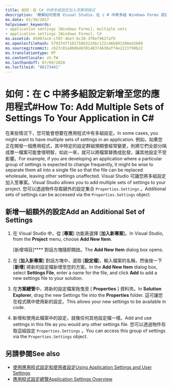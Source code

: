 ```yaml
---
title: 如何：在 C# 中將多組設定加入至應用程式
description: '瞭解如何使用 Visual Studio，在 c # 中將多組 Windows Forms 設定新增至您的應用程式。'
ms.date: 03/30/2017
helpviewer_keywords:
- application settings [Windows Forms], multiple sets
- application settings [Windows Forms], C#
ms.assetid: 45007ac6-cf07-4be7-bc38-3f0ef962faf9
ms.openlocfilehash: 579374ff101758b3224bc122c46b891280ed2609
ms.sourcegitcommit: cb27c01a8b0b4630148374638aff4e2221f90b22
ms.translationtype: MT
ms.contentlocale: zh-TW
ms.lasthandoff: 07/09/2020
ms.locfileid: "86173441"
---
```

# <a name="how-to-add-multiple-sets-of-settings-to-your-application-in-c"></a><span data-ttu-id="80840-103">如何：在 C 中將多組設定新增至您的應用程式\#</span><span class="sxs-lookup"><span data-stu-id="80840-103">How To: Add Multiple Sets of Settings To Your Application in C\#</span></span>

<span data-ttu-id="80840-104">在某些情況下，您可能會想要在應用程式中有多組設定。</span><span class="sxs-lookup"><span data-stu-id="80840-104">In some cases, you might want to have multiple sets of settings in an application.</span></span> <span data-ttu-id="80840-105">例如，如果您正在開發一個應用程式，其中特定的設定群組預期會經常變更，則將它們全部分隔成單一檔案可能會很明智，如此一來，就可以將檔案替換成批發，讓其他設定不受影響。</span><span class="sxs-lookup"><span data-stu-id="80840-105">For example, if you are developing an application where a particular group of settings is expected to change frequently, it might be wise to separate them all into a single file so that the file can be replaced wholesale, leaving other settings unaffected.</span></span> <span data-ttu-id="80840-106">Visual Studio 可讓您將多組設定加入至專案。</span><span class="sxs-lookup"><span data-stu-id="80840-106">Visual Studio allows you to add multiple sets of settings to your project.</span></span> <span data-ttu-id="80840-107">您可以透過物件存取額外的設定集合 `Properties.Settings` 。</span><span class="sxs-lookup"><span data-stu-id="80840-107">Additional sets of settings can be accessed via the `Properties.Settings` object.</span></span>

## <a name="add-an-additional-set-of-settings"></a><span data-ttu-id="80840-108">新增一組額外的設定</span><span class="sxs-lookup"><span data-stu-id="80840-108">Add an Additional Set of Settings</span></span>

1. <span data-ttu-id="80840-109">在 Visual Studio 中，從 [**專案**] 功能表選擇 [**加入新專案**]。</span><span class="sxs-lookup"><span data-stu-id="80840-109">In Visual Studio, from the **Project** menu, choose **Add New Item**.</span></span>

   <span data-ttu-id="80840-110">[新增項目]\*\*\*\* 對話方塊隨即開啟。</span><span class="sxs-lookup"><span data-stu-id="80840-110">The **Add New Item** dialog box opens.</span></span>

2. <span data-ttu-id="80840-111">在 [**加入新專案**] 對話方塊中，選取 [**設定檔**]，輸入檔案的名稱，然後按一下 [**新增**] 將新的設定檔新增至您的方案。</span><span class="sxs-lookup"><span data-stu-id="80840-111">In the **Add New Item** dialog box, select **Settings File**, enter a name for the file, and click **Add** to add a new settings file to your solution.</span></span>

3. <span data-ttu-id="80840-112">在**方案總管**中，將新的設定檔案拖曳至 [ **Properties** ] 資料夾。</span><span class="sxs-lookup"><span data-stu-id="80840-112">In **Solution Explorer**, drag the new Settings file into the **Properties** folder.</span></span> <span data-ttu-id="80840-113">這可讓您在程式碼中使用新的設定。</span><span class="sxs-lookup"><span data-stu-id="80840-113">This allows your new settings to be available in code.</span></span>

4. <span data-ttu-id="80840-114">新增和使用此檔案中的設定，就像任何其他設定檔一樣。</span><span class="sxs-lookup"><span data-stu-id="80840-114">Add and use settings in this file as you would any other settings file.</span></span> <span data-ttu-id="80840-115">您可以透過物件存取這組設定 `Properties.Settings` 。</span><span class="sxs-lookup"><span data-stu-id="80840-115">You can access this group of settings via the `Properties.Settings` object.</span></span>

## <a name="see-also"></a><span data-ttu-id="80840-116">另請參閱</span><span class="sxs-lookup"><span data-stu-id="80840-116">See also</span></span>

- [<span data-ttu-id="80840-117">使用應用程式設定和使用者設定</span><span class="sxs-lookup"><span data-stu-id="80840-117">Using Application Settings and User Settings</span></span>](using-application-settings-and-user-settings.md)
- [<span data-ttu-id="80840-118">應用程式設定總覽</span><span class="sxs-lookup"><span data-stu-id="80840-118">Application Settings Overview</span></span>](application-settings-overview.md)
